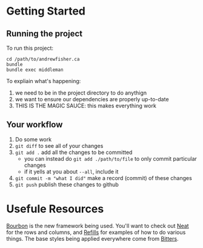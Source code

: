 Getting Started
===============

Running the project
-------------------

To run this project:

    cd /path/to/andrewfisher.ca
    bundle
    bundle exec middleman

To expliain what's happening:

  1. we need to be in the project directory to do anythign
  2. we want to ensure our dependencies are properly up-to-date
  3. THIS IS THE MAGIC SAUCE: this makes everything work

Your workflow
-------------

  1. Do some work
  2. `git diff` to see all of your changes
  3. `git add .` add all the changes to be committed
     - you can instead do `git add ./path/to/file` to only commit particular changes
     - if it yells at you about `--all`, include it
  4. `git commit -m "what I did"` make a record (commit) of these changes
  5. `git push` publish these changes to github

Usefule Resources
=================

[Bourbon](http://bourbon.io/) is the new framework being used. You'll want to check out [Neat](http://neat.bourbon.io/) for the rows and columns, and [Refills](http://refills.bourbon.io/) for examples of how to do various things. The base styles being applied everywhere come from [Bitters](http://bitters.bourbon.io/).
